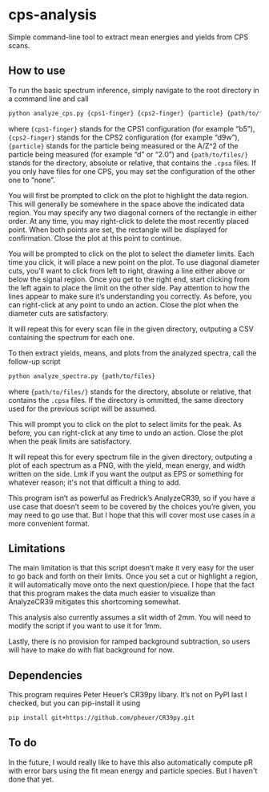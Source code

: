 # cps-analysis

 Simple command-line tool to extract mean energies and yields from CPS scans.

## How to use

 To run the basic spectrum inference, simply navigate to the root directory in a command line and call
 ~~~bash
 python analyze_cps.py {cps1-finger} {cps2-finger} {particle} {path/to/files/}
 ~~~
 where `{cps1-finger}` stands for the CPS1 configuration (for example “b5”),
 `{cps2-finger}` stands for the CPS2 configuration (for example “d9w”),
 `{particle}` stands for the particle being measured or the A/Z^2 of the particle being measured (for example “d” or “2.0”)
 and `{path/to/files/}` stands for the directory, absolute or relative, that contains the `.cpsa` files.
 If you only have files for one CPS, you may set the configuration of the other one to “none”.

 You will first be prompted to click on the plot to highlight the data region.
 This will generally be somewhere in the space above the indicated data region.
 You may specify any two diagonal corners of the rectangle in either order.
 At any time, you may right-click to delete the most recently placed point.
 When both points are set, the rectangle will be displayed for confirmation.
 Close the plot at this point to continue.

 You will be prompted to click on the plot to select the diameter limits.
 Each time you click, it will place a new point on the plot.
 To use diagonal diameter cuts, you’ll want to click from left to right,
 drawing a line either above or below the signal region.
 Once you get to the right end, start clicking from the left again to place the limit on the other side.
 Pay attention to how the lines appear to make sure it’s understanding you correctly.
 As before, you can right-click at any point to undo an action.
 Close the plot when the diameter cuts are satisfactory.
 
 It will repeat this for every scan file in the given directory,
 outputing a CSV containing the spectrum for each one.

 To then extract yields, means, and plots from the analyzed spectra,
 call the follow-up script
 ~~~bash
 python analyze_spectra.py {path/to/files}
 ~~~
 where `{path/to/files/}` stands for the directory, absolute or relative, that contains the `.cpsa` files.
 If the directory is ommitted, the same directory used for the previous script will be assumed.

 This will prompt you to click on the plot to select limits for the peak.
 As before, you can right-click at any time to undo an action.
 Close the plot when the peak limits are satisfactory.
 
 It will repeat this for every spectrum file in the given directory,
 outputing a plot of each spectrum as a PNG,
 with the yield, mean energy, and width written on the side.
 Lmk if you want the output as EPS or something for whatever reason;
 it's not that difficult a thing to add.

 This program isn’t as powerful as Fredrick’s AnalyzeCR39,
 so if you have a use case that doesn’t seem to be covered by the choices you’re given,
 you may need to go use that.
 But I hope that this will cover most use cases in a more convenient format.

## Limitations

 The main limitation is that this script doesn’t make it very easy for the user to go back and forth on their limits.
 Once you set a cut or highlight a region, it will automatically move onto the next question/piece.
 I hope that the fact that this program makes the data much easier to visualize than AnalyzeCR39
 mitigates this shortcoming somewhat. 

 This analysis also currently assumes a slit width of 2mm.
 You will need to modify the script if you want to use it for 1mm.

 Lastly, there is no provision for ramped background subtraction,
 so users will have to make do with flat background for now.

## Dependencies

 This program requires Peter Heuer’s CR39py libary.
 It’s not on PyPI last I checked, but you can pip-install it using
 ~~~bash
 pip install git+https://github.com/pheuer/CR39py.git
 ~~~

## To do

 In the future, I would really like to have this also automatically compute ρR with error bars
 using the fit mean energy and particle species.
 But I haven't done that yet.
